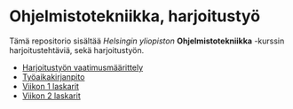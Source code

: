 # Ohjelmistotekniikka, harjoitustyö

Tämä repositorio sisältää *Helsingin yliopiston* **Ohjelmistotekniikka** -kurssin harjoitustehtäviä, sekä harjoitustyön.

* [Harjoitustyön vaatimusmäärittely](./budgeting-app/dokumentaatio/vaatimusmaarittely.md)
* [Työaikakirjanpito](./budgeting-app/dokumentaatio/tuntikirjanpito.md)
* [Viikon 1 laskarit](./laskarit)
* [Viikon 2 laskarit](./laskarit/viikko2)